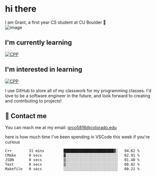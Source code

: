 
# hi there

I am Grant, a first year CS student at CU Boulder 👋  
![image](https://assets-sports.thescore.com/football/team/164/logo.png)

## I'm currently learning
[![CPP](https://skillicons.dev/icons?i=cpp)](https://skillicons.dev)
## I'm interested in learning
[![CPP](https://skillicons.dev/icons?i=js,java)](https://skillicons.dev)

I use GitHub to store all of my classwork for my programming classes.
I'd love to be a software engineer in the future, and look forward to creating and contributing to projects!

## 🚀 Contact me
You can reach me at my email: grco5816@colorado.edu  

here is how much time I've been spending in VSCode this week if you're curious
<!--START_SECTION:waka-->

```txt
C++        31 mins         ███████████████████████▓░   94.62 %
CMake      0 secs          ▓░░░░░░░░░░░░░░░░░░░░░░░░   02.91 %
JSON       0 secs          ▒░░░░░░░░░░░░░░░░░░░░░░░░   01.40 %
Text       0 secs          ▒░░░░░░░░░░░░░░░░░░░░░░░░   00.82 %
Makefile   0 secs          ░░░░░░░░░░░░░░░░░░░░░░░░░   00.21 %
```

<!--END_SECTION:waka-->

<!---
gnestr/gnestr is a ✨ special ✨ repository because its `README.md` (this file) appears on your GitHub profile.
You can click the Preview link to take a look at your changes.
--->
